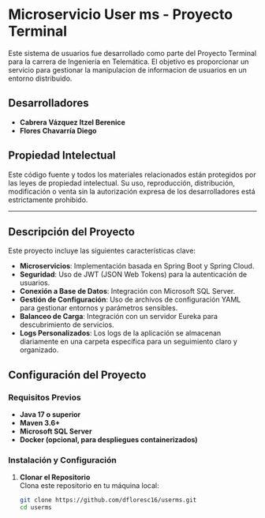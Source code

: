 # Microservicio User ms - Proyecto Terminal

Este sistema de usuarios fue desarrollado como parte del Proyecto Terminal para la carrera de Ingeniería en Telemática. El objetivo es proporcionar un servicio 
para gestionar la manipulacion de informacion de usuarios en un entorno distribuido.

## Desarrolladores

- **Cabrera Vázquez Itzel Berenice**
- **Flores Chavarría Diego**

## Propiedad Intelectual

Este código fuente y todos los materiales relacionados están protegidos por las leyes de propiedad intelectual. Su uso, reproducción, distribución, modificación o venta sin la autorización expresa de los desarrolladores está estrictamente prohibido.

---

## Descripción del Proyecto

Este proyecto incluye las siguientes características clave:

- **Microservicios**: Implementación basada en Spring Boot y Spring Cloud.
- **Seguridad**: Uso de JWT (JSON Web Tokens) para la autenticación de usuarios.
- **Conexión a Base de Datos**: Integración con Microsoft SQL Server.
- **Gestión de Configuración**: Uso de archivos de configuración YAML para gestionar entornos y parámetros sensibles.
- **Balanceo de Carga**: Integración con un servidor Eureka para descubrimiento de servicios.
- **Logs Personalizados**: Los logs de la aplicación se almacenan diariamente en una carpeta específica para un seguimiento claro y organizado.

## Configuración del Proyecto

### Requisitos Previos

- **Java 17 o superior**
- **Maven 3.6+**
- **Microsoft SQL Server**
- **Docker (opcional, para despliegues containerizados)**

### Instalación y Configuración

1. **Clonar el Repositorio**  
   Clona este repositorio en tu máquina local:
   ```bash
   git clone https://github.com/dfloresc16/userms.git
   cd userms
